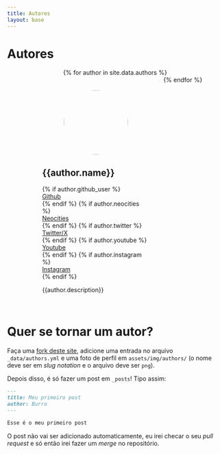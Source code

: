 ```yaml
---
title: Autores
layout: base
---
```

<style>
    .authors_list {
        display: flex;
        flex-wrap: wrap;
    }
    .author {
        width: 400px;
    }
    .author_details {
        display: flex;
        align-items: center;
        justify-content: space-evenly;
        margin-bottom: 1em;
    }
    .author_details p {
        margin: 0;
    }
    .author_details img {
        width: 150px;
        height: 150px;
        border-radius: 100%;
        margin: 0;
    }
    .authors_list .author {
        margin: 5px;
        padding: 2em;
        border: var(--border);
        border-color: var(--bg-0);
    }
    .author:target {
        border-color: var(--accent-1)
    }
    @media only screen and (orientation: portrait) {
        .authors_list {
            justify-content: center;
        }
        .author {
            width: 250px;
        }
        .author_details {
            flex-direction: column;
        }
    }
</style>

# Autores

<div class="authors_list">
{% for author in site.data.authors %}
<div class="author" id="{{ author.name | slugify }}">
    <div class="author_details">
    <img src="/assets/img/authors/{{ author.name | slugify }}.png">
    <hgroup>
        <h2>{{author.name}}</h2>
        {% if author.github_user %}
            <p><a href="https://github.com/{{author.github_user}}">Github</a></p>
        {% endif %}
        {% if author.neocities %}
            <p><a href="https://neocities.org/site/{{ author.neocities }}">Neocities</a></p>
        {% endif %}
        {% if author.twitter %}
            <p><a href="https://x.com/{{author.twitter}}">Twitter/X</a></p>
        {% endif %}
        {% if author.youtube %}
            <p><a href="https://www.youtube.com/@{{ author.youtube }}">Youtube</a></p>
        {% endif %}
        {% if author.instagram %}
            <p><a href="https://instagram.com/{{ author.instagram }}">Instagram</a></p>
        {% endif %}
    </hgroup>
    </div>
    {{author.description}}
</div>
{% endfor %}
</div>

# Quer se tornar um autor?
Faça uma [fork deste site](https://github.com/ventriloquo/site), adicione uma
entrada no arquivo `_data/authors.yml` e uma foto de perfil em
`assets/img/authors/` (o nome deve ser em _slug notation_ e o arquivo deve ser
`png`).

Depois disso, é só fazer um post em `_posts`! Tipo assim:

```markdown
---
title: Meu primeiro post
author: Burro
---

Esse é o meu primeiro post
```

O post não vai ser adicionado automaticamente, eu irei checar o seu _pull
request_ e só então irei fazer um _merge_ no repositório.
